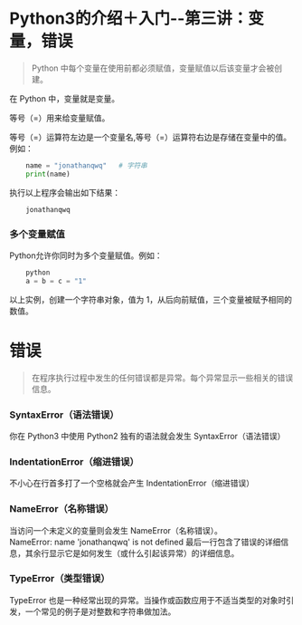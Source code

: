 # Python3的介绍＋入门--第三讲：变量，错误

> Python 中每个变量在使用前都必须赋值，变量赋值以后该变量才会被创建。

在 Python 中，变量就是变量。

等号（=）用来给变量赋值。

等号（=）运算符左边是一个变量名,等号（=）运算符右边是存储在变量中的值。例如：
```python
	name = "jonathanqwq"   # 字符串
	print(name)
```
执行以上程序会输出如下结果：
```控制台
	jonathanqwq
```
### 多个变量赋值

Python允许你同时为多个变量赋值。例如：
```python
	python
	a = b = c = "1"
```
以上实例，创建一个字符串对象，值为 1，从后向前赋值，三个变量被赋予相同的数值。

# 错误

> 在程序执行过程中发生的任何错误都是异常。每个异常显示一些相关的错误信息。

### SyntaxError（语法错误）
你在 Python3 中使用 Python2 独有的语法就会发生 SyntaxError（语法错误）

### IndentationError（缩进错误）
不小心在行首多打了一个空格就会产生 IndentationError（缩进错误）

### NameError（名称错误）  
当访问一个未定义的变量则会发生 NameError（名称错误）。  
NameError: name 'jonathanqwq' is not defined
最后一行包含了错误的详细信息，其余行显示它是如何发生（或什么引起该异常）的详细信息。

### TypeError（类型错误）
TypeError 也是一种经常出现的异常。当操作或函数应用于不适当类型的对象时引发，一个常见的例子是对整数和字符串做加法。
